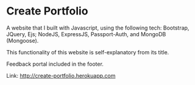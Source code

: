 # Create Portfolio

 A website that I built with Javascript, using the following tech: Bootstrap, JQuery, Ejs; NodeJS, ExpressJS, Passport-Auth, and MongoDB (Mongoose).

This functionality of this website is self-explanatory from its title.




Feedback portal included in the footer.



Link: http://create-portfolio.herokuapp.com
